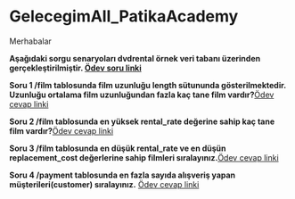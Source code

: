 ﻿# GelecegimAll_PatikaAcademy
 Merhabalar

**Aşağıdaki sorgu senaryoları dvdrental örnek veri tabanı üzerinden gerçekleştirilmiştir. [Ödev soru linki](https://academy.patika.dev/tr/courses/sql/Odev12)**

**Soru 1 /film tablosunda film uzunluğu length sütununda gösterilmektedir. Uzunluğu ortalama film uzunluğundan fazla kaç tane film vardır?**[Ödev cevap linki](https://github.com/orbaykahraman/GelecegimAll_PatikaAcademy/blob/main/SQL%20TEMELLER%C4%B0%20%C3%96DEVLER%C4%B0/SQL%20HOMEWORK%2012/1.sql)

**Soru 2 /film tablosunda en yüksek rental_rate değerine sahip kaç tane film vardır?**[Ödev cevap linki](https://github.com/orbaykahraman/GelecegimAll_PatikaAcademy/blob/main/SQL%20TEMELLER%C4%B0%20%C3%96DEVLER%C4%B0/SQL%20HOMEWORK%2012/2.sql)

**Soru 3 /film tablosunda en düşük rental_rate ve en düşün replacement_cost değerlerine sahip filmleri sıralayınız.**[Ödev cevap linki](https://github.com/orbaykahraman/GelecegimAll_PatikaAcademy/blob/main/SQL%20TEMELLER%C4%B0%20%C3%96DEVLER%C4%B0/SQL%20HOMEWORK%2012/3.sql)

**Soru 4 /payment tablosunda en fazla sayıda alışveriş yapan müşterileri(customer) sıralayınız.** [Ödev cevap linki](https://github.com/orbaykahraman/GelecegimAll_PatikaAcademy/blob/main/SQL%20TEMELLER%C4%B0%20%C3%96DEVLER%C4%B0/SQL%20HOMEWORK%2012/4.sql)
